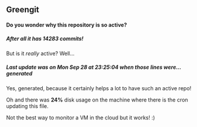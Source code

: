 ## Greengit

#### Do you wonder why this repository is so active?

##### After all it has 14283 commits!

But is it *really* active? Well...

##### Last update was on Mon Sep 28 at 23:25:04 when those lines were... generated

Yes, generated, because it certainly helps a lot to have such an active repo!

Oh and there was **24%** disk usage on the machine
where there is the cron updating this file.

Not the best way to monitor a VM in the cloud but it works! :)
